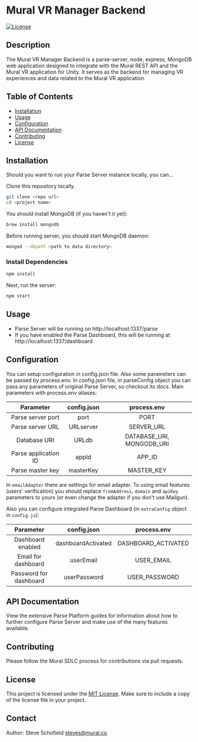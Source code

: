 # Mural VR Manager Backend

[![License](https://img.shields.io/badge/license-MIT-blue.svg)](LICENSE)

## Description

The Mural VR Manager Backend is a parse-server, node, express, MongoDB web application designed to integrate with the Mural REST API and the Mural VR application for Unity. It serves as the backend for managing VR experiences and data related to the Mural VR application.

## Table of Contents

- [Installation](#installation)
- [Usage](#usage)
- [Configuration](#configuration)
- [API Documentation](#api-documentation)
- [Contributing](#contributing)
- [License](#license)

## Installation

Should you want to run your Parse Server instance locally, you can...

Clone this repository locally.

```bash
git clone <repo url>
cd <project name>
```

You should install MongoDB (if you haven't it yet):

```bash
brew install mongodb
```

Before running server, you should start MongoDB daemon:

```bash
mongod --dbpath <path to data directory>
```

### Install Dependencies

```bash
npm install
```

Next, run the server:

```bash
npm start
```

## Usage

- Parse Server will be running on http://localhost:1337/parse
- If you have enabled the Parse Dashboard, this will be running at http://localhost:1337/dashboard

## Configuration

You can setup configuration in config.json file. Also some parameters can be passed by process.env. In config.json file, in parseConfig object you can pass any parameters of original Parse Server, so checkout its docs. Main parameters with process.env aliases:

| Parameter | config.json  | process.env  |
| :---:   | :-: | :-: |
| Parse server port | port | PORT |
| Parse server URL | URLserver | SERVER_URL |
| Database URI | URLdb | DATABASE_URI, MONGODB_URI |
| Parse application ID | appId | APP_ID |
| Parse master key | masterKey | MASTER_KEY |

In `emailAdapter` there are settings for email adapter. To using email features (users' verification) you should replace `fromAddress`, `domain` and `apiKey` parameters to yours (or even change the adapter if you don't use Mailgun).

Also you can configure integrated Parse Dashboard (in `extraConfig` object in `config.js`):

| Parameter | config.json  | process.env  |
| :---:   | :-: | :-: |
| Dashboard enabled | dashboardActivated | DASHBOARD_ACTIVATED |
| Email for dashboard | userEmail | USER_EMAIL |
| Password for dashboard | userPassword | USER_PASSWORD |

## API Documentation

View the extensive Parse Platform guides for information about how to further configure Parse Server and make use of the many features available.

## Contributing

Please follow the Mural SDLC process for contributions via pull requests.

## License

This project is licensed under the [MIT License](LICENSE). Make sure to include a copy of the license file in your project.

## Contact

Author: Steve Schofield [steves@mural.co](mailto:steves@mural.co)

